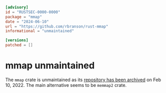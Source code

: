 ```toml
[advisory]
id = "RUSTSEC-0000-0000"
package = "mmap"
date = "2024-06-10"
url = "https://github.com/rbranson/rust-mmap"
informational = "unmaintained"

[versions]
patched = []
```

# mmap unmaintained

The `mmap` crate is unmaintained as its [repository has been archived](https://github.com/rbranson/rust-mmap) on Feb 10, 2022.
The main alternative seems to be `memmap2` crate.
